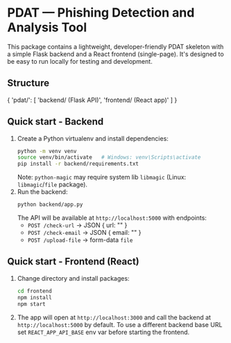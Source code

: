 # PDAT — Phishing Detection and Analysis Tool 

This package contains a lightweight, developer-friendly PDAT skeleton with a simple Flask backend and a React frontend (single-page). It's designed to be easy to run locally for testing and development.

## Structure
{
  'pdat/': [
    'backend/ (Flask API)',
    'frontend/ (React app)'
  ]
}

## Quick start - Backend
1. Create a Python virtualenv and install dependencies:
   ```bash
   python -m venv venv
   source venv/bin/activate   # Windows: venv\Scripts\activate
   pip install -r backend/requirements.txt
   ```
   Note: `python-magic` may require system lib `libmagic` (Linux: `libmagic`/`file` package).
2. Run the backend:
   ```bash
   python backend/app.py
   ```
   The API will be available at `http://localhost:5000` with endpoints:
   - `POST /check-url`  -> JSON { url: "<url>" }
   - `POST /check-email` -> JSON { email: "<raw email text>" }
   - `POST /upload-file` -> form-data `file`

## Quick start - Frontend (React)
1. Change directory and install packages:
   ```bash
   cd frontend
   npm install
   npm start
   ```
2. The app will open at `http://localhost:3000` and call the backend at `http://localhost:5000` by default.
   To use a different backend base URL set `REACT_APP_API_BASE` env var before starting the frontend.